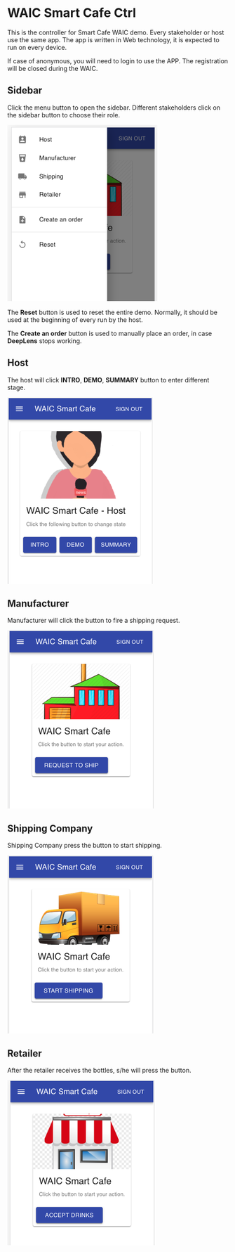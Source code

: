 # WAIC Smart Cafe Ctrl

This is the controller for Smart Cafe WAIC demo. Every stakeholder or host use the same
app. The app is written in Web technology, it is expected to run on every device.


If case of anonymous, you will need to login to use the APP. The registration
will be closed during the WAIC.

## Sidebar
Click the menu button to open the sidebar. Different stakeholders click on the sidebar button
to choose their role.

![](assets/sidebar.png)

The **Reset** button is used to reset the entire demo. Normally, it should be used 
at the beginning of every run by the host.

The **Create an order** button is used to manually place an order, in case **DeepLens** stops 
working.

## Host
The host will click **INTRO**, **DEMO**, **SUMMARY** button to enter different stage.

![](assets/host.png)

## Manufacturer
Manufacturer will click the button to fire a shipping request.

![](assets/manufacturer.png)

## Shipping Company
Shipping Company press the button to start shipping.

![](assets/shipping.png)

## Retailer
After the retailer receives the bottles, s/he will press the button.

![](assets/retailer.png)